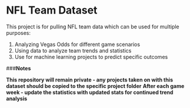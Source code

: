 # NFL Team Dataset

This project is for pulling NFL team data which can be used for multiple purposes:
1. Analyzing Vegas Odds for different game scenarios
2. Using data to analyze team trends and statistics
3. Use for machine learning projects to predict specific outcomes

###**Notes**

**This repository will remain private - any projects taken on with this dataset should be copied to the specific project folder**
**After each game week - update the statistics with updated stats for continued trend analysis**
